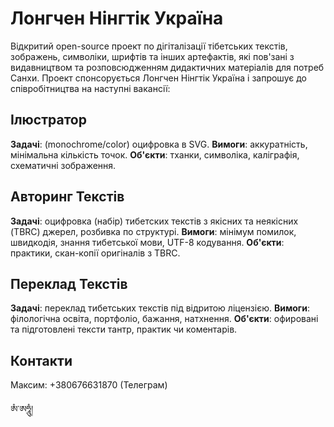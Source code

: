 Лонгчен Нінгтік Україна
=======================

Відкритий open-source проект по дігіталізації тібетських текстів, зображень, символіки, шрифтів та інших артефактів,
які пов'зані з видавництвом та розповсюдженням дидактичних матеріалів для потреб Санхи. Проект спонсорується Лонгчен
Нінгтік Україна і запрошує до співробітництва на наступні вакансії:

Ілюстратор
----------

**Задачі**: (monochrome/color) оцифровка в SVG.
**Вимоги**: аккуратність, мінімальна кількість точок.
**Об'єкти**: тханки, символіка, каліграфія, схематичні зображення.

Авторинг Текстів
----------------

**Задачі**: оцифровка (набір) тибетских текстів з якісних та неякісних (TBRC) джерел, розбивка по структурі.
**Вимоги**: мінімум помилок, швидкодія, знання тибетської мови, UTF-8 кодування.
**Об'єкти**: практики, скан-копії оригіналів з TBRC.

Переклад Текстів
----------------
**Задачі**: переклад тибетських текстів під відритою ліцензією.
**Вимоги**: філологічна освіта, портфоліо, бажання, натхнення.
**Об'єкти**: офировані та підготовлені тексти тантр, практик чи коментарів.

Контакти
--------

Максим: +380676631870 (Телеграм)

ཨཾ་ཨཧཱུཾ།
